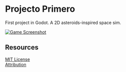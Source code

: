 # Projecto Primero
First project in Godot. A 2D asteroids-inspired space sim.

[![Game Screenshot](http://img.youtube.com/vi/ohQoX7rxamY/0.jpg)](https://youtu.be/ohQoX7rxamY)

## Resources
[MIT License](./LICENSE.md)  
[Attribution](./ATTRIBUTION.md)